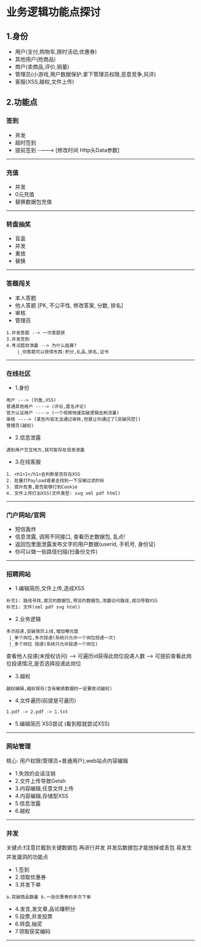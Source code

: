 # 业务逻辑功能点探讨

## 1.身份
- 用户(支付,购物车,限时活动,优惠券)
- 其他用户(抢商品)
- 商户(卖商品,评价,销量)
- 管理员(小游戏,用户数据保护,拿下管理员权限,恶意竞争,风评)
- 客服(XSS,越权,文件上传)

## 2.功能点
### 签到
- 并发 
- 超时签到
- 提前签到 ----> [修改时间 Http头Data参数]
---------------------------------------------
### 充值
- 并发
- 0元充值
- 替换数据包充值
---------------------------------------------
### 转盘抽奖
- 盲盒
- 并发
- 重放
- 替换
---------------------------------------------
### 答题闯关
- 本人答题
- 他人答题 [PK, 不公平性, 修改答案, 分数, 排名]
- 审核
- 管理员
```angular2html
1.并发答题 --> 一次答题获
3.并发签到
4.考试题目泄露 --> 为什么能算?
	|_你答题可以获得东西:积分,礼品,排名,证书
```
---------------------------------------------
### 在线社区
- 1.身份
```angular2html
用户 ---> (钓鱼,XSS)
普通其他用户 ----> (评论,匿名评论)
官方认证用户 ----> (一个视频快速突破逻辑去刷流量)
审核 ----> (某些内容无法通过审核,但是让你通过了[突破风控])
管理员(越权)
```
- 2.信息泄露
```
遇到用户交互地方,就可能存在信息泄露
```
- 3.在线客服
```
1. <h1>1</h1>去判断是否存在XSS
2. 批量打Payload或者去找到一下没被过滤的标
3. 提升危害,是否能够打到Cookie
4. 文件上传打出XSS(文件类型: svg xml pdf html)
```
---------------------------------------------
### 门户网站/官网
- 短信轰炸
- 信息泄露, 调用不同接口, 查看历史数据包, 乱点!
- 返回包里面泄露发布文字的用户数据(userid, 手机号, 身份证)
- 你可以做一些路径扫描(扫备份文件)
___________________________________________

### 招聘网站
- 1.编辑简历,文件上传,造成XSS
```
补充1: 路径寻找,提交的数据包,预览的数据包,泄露访问路径,成功导致XSS
补充1: 文件(xml pdf svg html)
```

- 2.业务逻辑
```angular2html
多次投递,突破简历上线,增加曝光度
 |_单个岗位,多次投递(系统只允许一个岗位投递一次)
 |_多个岗位 投递(系统只允许投递一个岗位)
```
查看他人投递(未授权访问) --> 可遍历id获得此岗位投递人数 --> 可提前查看此岗位投递情况,是否选择投递此岗位
- 3.越权
```angular2html
越权编辑,越权保存(含有敏感数据的一定要尝试越权)
```
- 4.文件遍历(前提是可遍历) 
```
1.pdf -> 2.pdf -> 1.txt
```
- 5.编辑简历 XSS尝试 (看到框就尝试XSS)

----------------------------------------------
### 网站管理
核心: 用户权限(管理员+普通用户),web站点内容编辑
- 1.失效的会话注销
- 2.文件上传导致Getsh
- 3.内容编辑,任意文件上传
- 4.内容编辑,存储型XSS
- 5.信息泄露
- 6.越权
------------------------------------------------
### 并发
关键点:❗注意拦截到关键数据包 再进行并发 并发后数据包才能放掉或丢包
易发生并发漏洞的功能点
- 1.签到
- 2.领取优惠券
- 3.并发下单 
```
a.突破商品数量 b.一张优惠券的多次下单
```
- 4.发言,发文章,品论赚积分
- 5.投票,并发投票
- 6.转盘,抽奖
- 7.领取获奖编码
---------------------------------------------------
